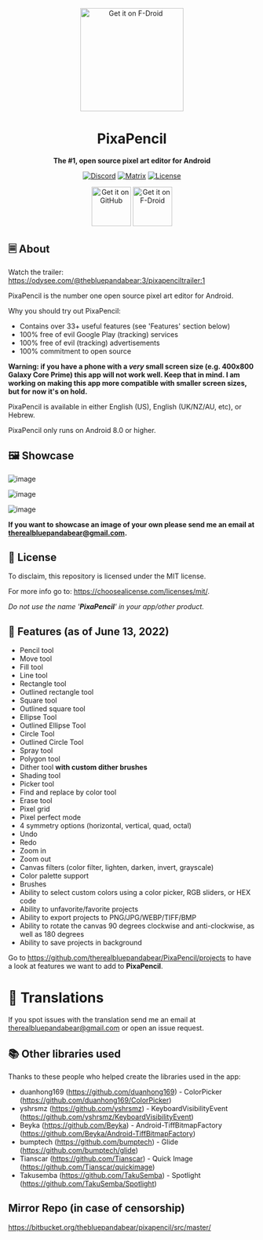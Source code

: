 <div align="center">
<img src="https://user-images.githubusercontent.com/50536495/170400421-0c3a1711-4484-42b1-995b-ee0095c3c7cb.png" width = "210" height = "210" alt="Get it on F-Droid"/>
  <h1>PixaPencil</h1>
  <p><b>The #1, open source pixel art editor for Android</b><br>

[![Discord](https://img.shields.io/badge/Discord-PixaPencil-blue.svg)](https://discord.com/invite/Ytm7WBMNz9)
[![Matrix](https://img.shields.io/badge/Matrix-PixaPencil-green.svg)](https://matrix.to/#/#pixapencil:matrix.org)
[![License](https://img.shields.io/badge/License-MIT-red.svg)](https://choosealicense.com/licenses/mit/)

[<img src="https://github.com/machiav3lli/oandbackupx/blob/034b226cea5c1b30eb4f6a6f313e4dadcbb0ece4/badge_github.png" alt="Get it on GitHub" height="80">](https://github.com/therealbluepandabear/PixaPencil/releases/latest)
[<img src="https://fdroid.gitlab.io/artwork/badge/get-it-on.png" alt="Get it on F-Droid" height="80">](https://f-droid.org/en/packages/com.therealbluepandabear.pixapencil/)
</div>

## 🗏 About

Watch the trailer: https://odysee.com/@thebluepandabear:3/pixapenciltrailer:1

PixaPencil is the number one open source pixel art editor for Android.

Why you should try out PixaPencil:

- Contains over 33+ useful features (see 'Features' section below)
- 100% free of evil Google Play (tracking) services
- 100% free of evil (tracking) advertisements
- 100% commitment to open source

**Warning: if you have a phone with a _very_ small screen size (e.g. 400x800 Galaxy Core Prime) this app will not work well. Keep that in mind. I am working on making this app more compatible with smaller screen sizes, but for now it's on hold.**

PixaPencil is available in either English (US), English (UK/NZ/AU, etc), or Hebrew.

PixaPencil only runs on Android 8.0 or higher.

## 🖼️ Showcase

![image](https://user-images.githubusercontent.com/50536495/174204673-71da804b-3d83-4d96-91f5-821583aa7543.png)

![image](https://user-images.githubusercontent.com/50536495/174204000-bf8a2b63-517f-40c4-ba96-4726061b9270.png)

![image](https://user-images.githubusercontent.com/50536495/174217529-14c05774-6829-42cf-8163-cd7da436d45c.png)


**If you want to showcase an image of your own please send me an email at therealbluepandabear@gmail.com.**

## 📜 License

To disclaim, this repository is licensed under the MIT license.

For more info go to: https://choosealicense.com/licenses/mit/.

_Do not use the name '**PixaPencil**' in your app/other product._

## 📝 Features (as of June 13, 2022)
- Pencil tool
- Move tool
- Fill tool 
- Line tool
- Rectangle tool
- Outlined rectangle tool
- Square tool
- Outlined square tool
- Ellipse Tool
- Outlined Ellipse Tool
- Circle Tool
- Outlined Circle Tool
- Spray tool
- Polygon tool
- Dither tool **with custom dither brushes**
- Shading tool
- Picker tool
- Find and replace by color tool
- Erase tool
- Pixel grid
- Pixel perfect mode
- 4 symmetry options (horizontal, vertical, quad, octal) 
- Undo
- Redo
- Zoom in
- Zoom out
- Canvas filters (color filter, lighten, darken, invert, grayscale)
- Color palette support
- Brushes
- Ability to select custom colors using a color picker, RGB sliders, or HEX code
- Ability to unfavorite/favorite projects
- Ability to export projects to PNG/JPG/WEBP/TIFF/BMP
- Ability to rotate the canvas 90 degrees clockwise and anti-clockwise, as well as 180 degrees
- Ability to save projects in background

Go to https://github.com/therealbluepandabear/PixaPencil/projects to have a look at features we want to add to **PixaPencil**.

# 📓 Translations
If you spot issues with the translation send me an email at therealbluepandabear@gmail.com or open an issue request.

## 📚 Other libraries used
Thanks to these people who helped create the libraries used in the app:
- duanhong169 (https://github.com/duanhong169) - ColorPicker (https://github.com/duanhong169/ColorPicker)
- yshrsmz (https://github.com/yshrsmz) - KeyboardVisibilityEvent (https://github.com/yshrsmz/KeyboardVisibilityEvent) 
- Beyka (https://github.com/Beyka) - Android-TiffBitmapFactory (https://github.com/Beyka/Android-TiffBitmapFactory)
- bumptech (https://github.com/bumptech) - Glide (https://github.com/bumptech/glide)
- Tianscar (https://github.com/Tianscar) - Quick Image (https://github.com/Tianscar/quickimage) 
- Takusemba (https://github.com/TakuSemba) - Spotlight (https://github.com/TakuSemba/Spotlight)

## Mirror Repo (in case of censorship)

https://bitbucket.org/thebluepandabear/pixapencil/src/master/
